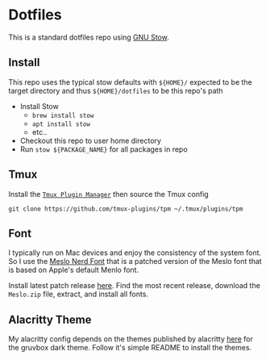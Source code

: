 # Dotfiles

This is a standard dotfiles repo using [GNU Stow](https://www.gnu.org/software/stow/).

## Install

This repo uses the typical stow defaults with `${HOME}/` expected to be the target directory and thus `${HOME}/dotfiles` to be this repo's path

- Install Stow
    - `brew install stow`
    - `apt install stow`
    - etc..
- Checkout this repo to user home directory
- Run `stow ${PACKAGE_NAME}` for all packages in repo

## Tmux

Install the [`Tmux Plugin Manager`](https://github.com/tmux-plugins/tpm) then source the Tmux config

```
git clone https://github.com/tmux-plugins/tpm ~/.tmux/plugins/tpm
```

## Font

I typically run on Mac devices and enjoy the consistency of the system font. So I use the [Meslo Nerd Font](https://github.com/ryanoasis/nerd-fonts/tree/master/patched-fonts/Meslo) that is a patched version of the Meslo font that is based on Apple's default Menlo font.

Install latest patch release [here](https://github.com/ryanoasis/nerd-fonts/releases). Find the most recent release, download the `Meslo.zip` file, extract, and install all fonts.

## Alacritty Theme

My alacritty config depends on the themes published by alacritty [here](https://github.com/alacritty/alacritty-theme) for the gruvbox dark theme. Follow it's simple README to install the themes.
